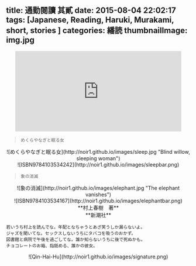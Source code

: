 title: 通勤閱讀 其貳
date: 2015-08-04 22:02:17
tags: [Japanese, Reading, Haruki, Murakami, short, stories ]
categories: 繙読
thumbnailImage: img.jpg
---
<div align=center>
<iframe scrolling="value" src="http://noir1.github.io/list/Reading2.html" width=90% height=220px frameborder="0" scrolling="yes"></iframe>
</div>

> `めくらやなぎと眠る女`

<center> ![めくらやなぎと眠る女](http://noir1.github.io/images/sleep.jpg "Blind willow, sleeping woman")</center>
<center> ![ISBN9784103534242](http://noir1.github.io/images/sleepbar.png)</center>

> `象の消滅`

<center> ![象の消滅](http://noir1.github.io/images/elephant.jpg "The elephant vanishes")</center>
<center> ![ISBN9784103534167](http://noir1.github.io/images/elephantbar.png)</center>

<center> **村上春樹　著**</center>
<center> **新潮社**</center>

``` 
若いうち村上を読んでな。年配となちゃうとあざ笑うしか漏らないよ。
ジャズを聞いてな。セックスしないうちにタバコを吸うのおかず。
図書館と病院で午後を過ごしてな。誰か知らないうちに後で死ぬかも。
チョコレートのお箱、指舐める、誰かの彼女。
```


<center> ![Qin-Hai-Hu](http://noir1.github.io/images/signature.png)</center>
